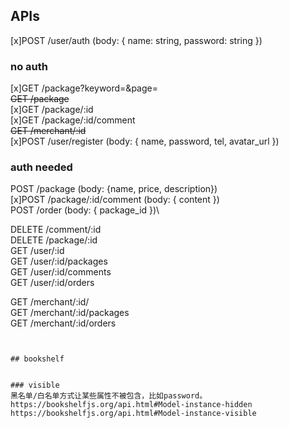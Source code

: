 ## APIs

[x]POST /user/auth (body: { name: string, password: string })

### no auth
[x]GET /package?keyword=<keyword>&page=<page>\
~~GET /package~~\
[x]GET /package/:id\
[x]GET /package/:id/comment\
~~GET /merchant/:id~~\
[x]POST /user/register (body: { name, password, tel, avatar_url })

### auth needed
POST /package (body: {name, price, description})\
[x]POST /package/:id/comment (body: { content })\
POST /order (body: { package_id })\

DELETE /comment/:id\
DELETE /package/:id\
GET /user/:id\
GET /user/:id/packages\
GET /user/:id/comments\
GET /user/:id/orders

GET /merchant/:id/\
GET /merchant/:id/packages\
GET /merchant/:id/orders

```


## bookshelf


### visible 
黑名单/白名单方式让某些属性不被包含，比如password。
https://bookshelfjs.org/api.html#Model-instance-hidden
https://bookshelfjs.org/api.html#Model-instance-visible
